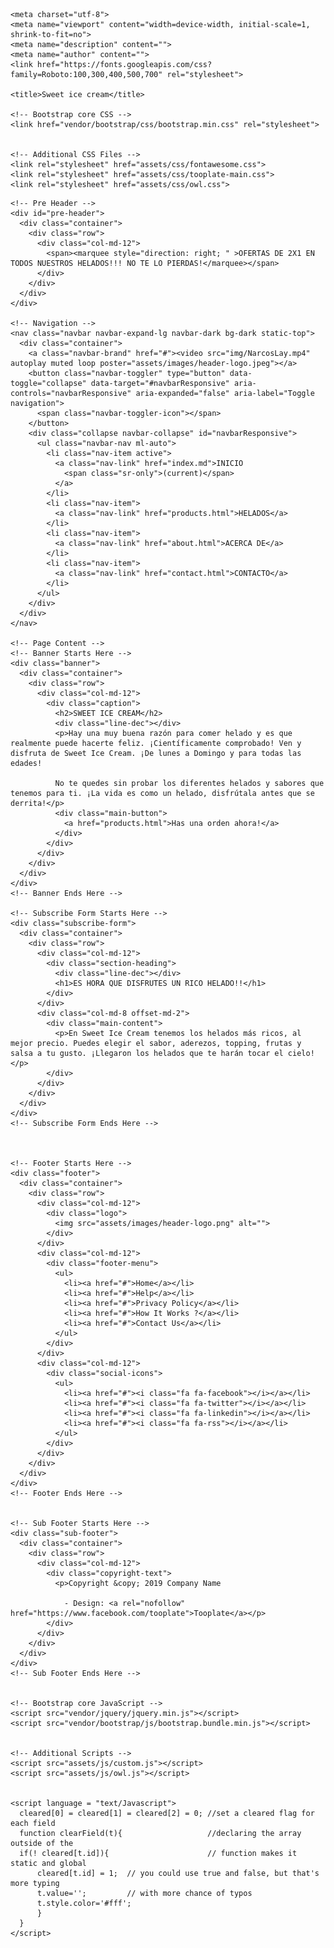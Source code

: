 <html lang="en">

  <head>

    <meta charset="utf-8">
    <meta name="viewport" content="width=device-width, initial-scale=1, shrink-to-fit=no">
    <meta name="description" content="">
    <meta name="author" content="">
    <link href="https://fonts.googleapis.com/css?family=Roboto:100,300,400,500,700" rel="stylesheet">

    <title>Sweet ice cream</title>

    <!-- Bootstrap core CSS -->
    <link href="vendor/bootstrap/css/bootstrap.min.css" rel="stylesheet">


    <!-- Additional CSS Files -->
    <link rel="stylesheet" href="assets/css/fontawesome.css">
    <link rel="stylesheet" href="assets/css/tooplate-main.css">
    <link rel="stylesheet" href="assets/css/owl.css">

  </head>

  <body>
    
    <!-- Pre Header -->
    <div id="pre-header">
      <div class="container">
        <div class="row">
          <div class="col-md-12">
            <span><marquee style="direction: right; " >OFERTAS DE 2X1 EN TODOS NUESTROS HELADOS!!! NO TE LO PIERDAS!</marquee></span>
          </div>
        </div>
      </div>
    </div>

    <!-- Navigation -->
    <nav class="navbar navbar-expand-lg navbar-dark bg-dark static-top">
      <div class="container">
        <a class="navbar-brand" href="#"><video src="img/NarcosLay.mp4" autoplay muted loop poster="assets/images/header-logo.jpeg"></a>
        <button class="navbar-toggler" type="button" data-toggle="collapse" data-target="#navbarResponsive" aria-controls="navbarResponsive" aria-expanded="false" aria-label="Toggle navigation">
          <span class="navbar-toggler-icon"></span>
        </button>
        <div class="collapse navbar-collapse" id="navbarResponsive">
          <ul class="navbar-nav ml-auto">
            <li class="nav-item active">
              <a class="nav-link" href="index.md">INICIO
                <span class="sr-only">(current)</span>
              </a>
            </li>
            <li class="nav-item">
              <a class="nav-link" href="products.html">HELADOS</a>
            </li>
            <li class="nav-item">
              <a class="nav-link" href="about.html">ACERCA DE</a>
            </li>
            <li class="nav-item">
              <a class="nav-link" href="contact.html">CONTACTO</a>
            </li>
          </ul>
        </div>
      </div>
    </nav>

    <!-- Page Content -->
    <!-- Banner Starts Here -->
    <div class="banner">
      <div class="container">
        <div class="row">
          <div class="col-md-12">
            <div class="caption">
              <h2>SWEET ICE CREAM</h2>
              <div class="line-dec"></div>
              <p>Hay una muy buena razón para comer helado y es que realmente puede hacerte feliz. ¡Científicamente comprobado! Ven y disfruta de Sweet Ice Cream. ¡De lunes a Domingo y para todas las edades!
              
              No te quedes sin probar los diferentes helados y sabores que tenemos para ti. ¡La vida es como un helado, disfrútala antes que se derrita!</p>
              <div class="main-button">
                <a href="products.html">Has una orden ahora!</a>
              </div>
            </div>
          </div>
        </div>
      </div>
    </div>
    <!-- Banner Ends Here -->
    
    <!-- Subscribe Form Starts Here -->
    <div class="subscribe-form">
      <div class="container">
        <div class="row">
          <div class="col-md-12">
            <div class="section-heading">
              <div class="line-dec"></div>
              <h1>ES HORA QUE DISFRUTES UN RICO HELADO!!</h1>
            </div>
          </div>
          <div class="col-md-8 offset-md-2">
            <div class="main-content">
              <p>En Sweet Ice Cream tenemos los helados más ricos, al mejor precio. Puedes elegir el sabor, aderezos, topping, frutas y salsa a tu gusto. ¡Llegaron los helados que te harán tocar el cielo!</p>
            </div>
          </div>
        </div>
      </div>
    </div>
    <!-- Subscribe Form Ends Here -->


    
    <!-- Footer Starts Here -->
    <div class="footer">
      <div class="container">
        <div class="row">
          <div class="col-md-12">
            <div class="logo">
              <img src="assets/images/header-logo.png" alt="">
            </div>
          </div>
          <div class="col-md-12">
            <div class="footer-menu">
              <ul>
                <li><a href="#">Home</a></li>
                <li><a href="#">Help</a></li>
                <li><a href="#">Privacy Policy</a></li>
                <li><a href="#">How It Works ?</a></li>
                <li><a href="#">Contact Us</a></li>
              </ul>
            </div>
          </div>
          <div class="col-md-12">
            <div class="social-icons">
              <ul>
                <li><a href="#"><i class="fa fa-facebook"></i></a></li>
                <li><a href="#"><i class="fa fa-twitter"></i></a></li>
                <li><a href="#"><i class="fa fa-linkedin"></i></a></li>
                <li><a href="#"><i class="fa fa-rss"></i></a></li>
              </ul>
            </div>
          </div>
        </div>
      </div>
    </div>
    <!-- Footer Ends Here -->


    <!-- Sub Footer Starts Here -->
    <div class="sub-footer">
      <div class="container">
        <div class="row">
          <div class="col-md-12">
            <div class="copyright-text">
              <p>Copyright &copy; 2019 Company Name 
                
                - Design: <a rel="nofollow" href="https://www.facebook.com/tooplate">Tooplate</a></p>
            </div>
          </div>
        </div>
      </div>
    </div>
    <!-- Sub Footer Ends Here -->


    <!-- Bootstrap core JavaScript -->
    <script src="vendor/jquery/jquery.min.js"></script>
    <script src="vendor/bootstrap/js/bootstrap.bundle.min.js"></script>


    <!-- Additional Scripts -->
    <script src="assets/js/custom.js"></script>
    <script src="assets/js/owl.js"></script>


    <script language = "text/Javascript"> 
      cleared[0] = cleared[1] = cleared[2] = 0; //set a cleared flag for each field
      function clearField(t){                   //declaring the array outside of the
      if(! cleared[t.id]){                      // function makes it static and global
          cleared[t.id] = 1;  // you could use true and false, but that's more typing
          t.value='';         // with more chance of typos
          t.style.color='#fff';
          }
      }
    </script>


  </body>

</html>
